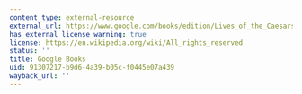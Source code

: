 ```yaml
---
content_type: external-resource
external_url: https://www.google.com/books/edition/Lives_of_the_Caesars/JsNxkG6Ai9sC?hl=en&gbpv=1
has_external_license_warning: true
license: https://en.wikipedia.org/wiki/All_rights_reserved
status: ''
title: Google Books
uid: 91307217-b9d6-4a39-b05c-f0445e07a439
wayback_url: ''
---
```

